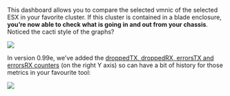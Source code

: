This dashboard allows you to compare the selected vmnic of the selected ESX in your favorite cluster. If this cluster is contained in a blade enclosure, **you’re now able to check what is going in and out from your chassis**. Noticed the cacti style of the graphs?

[![](/media/vmware_network.png)](http://www.poligraf.io/vsphere-sexipanels/vmware_network/)

In version 0.99e, we’ve added the [droppedTX, droppedRX, errorsTX and errorsRX counters](https://vdc-repo.vmware.com/vmwb-repository/dcr-public/fe08899f-1eec-4d8d-b3bc-a6664c168c2c/7fdf97a1-4c0d-4be0-9d43-2ceebbc174d9/doc/network_counters.html) (on the right Y axis) so can have a bit of history for those metrics in your favourite tool:

![](/media/poligraf_network_errors.png)
